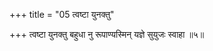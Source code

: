 +++
title = "05 त्वष्टा युनक्तु"

+++
त्वष्टा युनक्तु बहुधा नु रूपाण्यस्मिन् यज्ञे सुयुजः स्वाहा ॥५॥